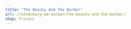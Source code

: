 ```yaml
---
title: "The Beauty And The Barber"
url: /rottenburg-am-neckar/the-beauty-and-the-barber/
shop: Friseur
---
```

